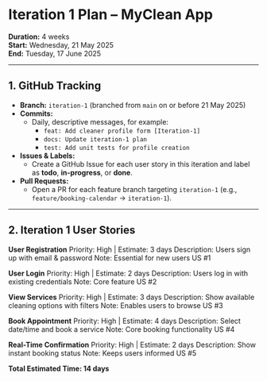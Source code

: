 # Iteration 1 Plan – MyClean App

**Duration:** 4 weeks  
**Start:** Wednesday, 21 May 2025  
**End:** Tuesday, 17 June 2025

---

## 1. GitHub Tracking

- **Branch:** `iteration-1` (branched from `main` on or before 21 May 2025)  
- **Commits:**  
  - Daily, descriptive messages, for example:  
    - `feat: Add cleaner profile form [Iteration-1]`  
    - `docs: Update iteration-1 plan`  
    - `test: Add unit tests for profile creation`  
- **Issues & Labels:**  
  - Create a GitHub Issue for each user story in this iteration and label as **todo**, **in-progress**, or **done**.  
- **Pull Requests:**  
  - Open a PR for each feature branch targeting `iteration-1` (e.g., `feature/booking-calendar` → `iteration-1`).

---

## 2. Iteration 1 User Stories

**User Registration**
Priority: High | Estimate: 3 days
Description: Users sign up with email & password
Note: Essential for new users
US #1

**User Login**
Priority: High | Estimate: 2 days
Description: Users log in with existing credentials
Note: Core feature
US #2

**View Services**
Priority: High | Estimate: 3 days
Description: Show available cleaning options with filters
Note: Enables users to browse
US #3

**Book Appointment**
Priority: High | Estimate: 4 days
Description: Select date/time and book a service
Note: Core booking functionality
US #4

**Real-Time Confirmation**
Priority: High | Estimate: 2 days
Description: Show instant booking status
Note: Keeps users informed
US #5

**Total Estimated Time: 14 days**
